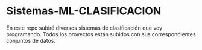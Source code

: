 # Sistemas-ML-CLASIFICACION
En este repo subiré diversos sistemas de clasificación que voy programando. Todos los proyectos están subidos con sus correspondientes conjuntos de datos.
